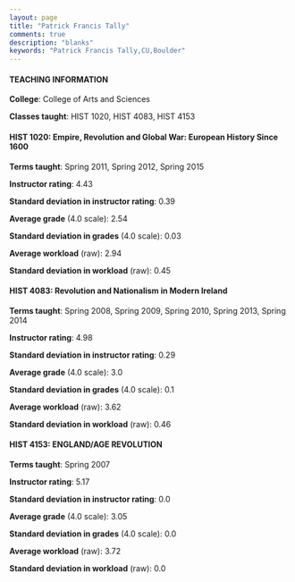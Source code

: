 ```yaml
---
layout: page
title: "Patrick Francis Tally" 
comments: true
description: "blanks"
keywords: "Patrick Francis Tally,CU,Boulder"
---
```

<head>
<script src="https://ajax.googleapis.com/ajax/libs/jquery/2.1.3/jquery.min.js"></script>
<script src="https://dl.dropboxusercontent.com/s/pc42nxpaw1ea4o9/highcharts.js?dl=0"></script>
<!-- <script src="../assets/js/highcharts.js"></script> -->
<style type="text/css">@font-face {
	font-family: "Bebas Neue";
	src: url(https://www.filehosting.org/file/details/544349/BebasNeue Regular.otf) format("opentype");
	}
	h1.Bebas { 
		font-family: "Bebas Neue", Verdana, Tahoma;
	}
</style>
</head>
	   
#### TEACHING INFORMATION

**College**: College of Arts and Sciences

**Classes taught**: HIST 1020, HIST 4083, HIST 4153

#### HIST 1020: Empire, Revolution and Global War: European History Since 1600

**Terms taught**: Spring 2011, Spring 2012, Spring 2015

**Instructor rating**: 4.43

**Standard deviation in instructor rating**: 0.39

**Average grade** (4.0 scale): 2.54

**Standard deviation in grades** (4.0 scale): 0.03

**Average workload** (raw): 2.94

**Standard deviation in workload** (raw): 0.45

#### HIST 4083: Revolution and Nationalism in Modern Ireland

**Terms taught**: Spring 2008, Spring 2009, Spring 2010, Spring 2013, Spring 2014

**Instructor rating**: 4.98

**Standard deviation in instructor rating**: 0.29

**Average grade** (4.0 scale): 3.0

**Standard deviation in grades** (4.0 scale): 0.1

**Average workload** (raw): 3.62

**Standard deviation in workload** (raw): 0.46

#### HIST 4153: ENGLAND/AGE REVOLUTION

**Terms taught**: Spring 2007

**Instructor rating**: 5.17

**Standard deviation in instructor rating**: 0.0

**Average grade** (4.0 scale): 3.05

**Standard deviation in grades** (4.0 scale): 0.0

**Average workload** (raw): 3.72

**Standard deviation in workload** (raw): 0.0

